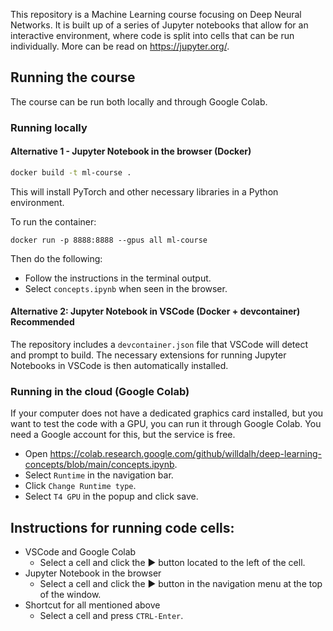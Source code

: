 This repository is a Machine Learning course focusing on Deep Neural Networks. It is built up of a series of Jupyter notebooks that allow for an interactive environment, where code is split into cells that can be run individually. More can be read on https://jupyter.org/. 

## Running the course
The course can be run both locally and through Google Colab.

### Running locally

#### Alternative 1 - Jupyter Notebook in the browser (Docker)

```bash
docker build -t ml-course .
```
This will install PyTorch and other necessary libraries in a Python environment.

To run the container:
```
docker run -p 8888:8888 --gpus all ml-course
```
Then do the following:
- Follow the instructions in the terminal output.
- Select `concepts.ipynb` when seen in the browser.

#### Alternative 2: Jupyter Notebook in VSCode (Docker + devcontainer) **Recommended**

The repository includes a `devcontainer.json` file that VSCode will detect and prompt to build. The necessary extensions for running Jupyter Notebooks in VSCode is then automatically installed. 

### Running in the cloud (Google Colab)
If your computer does not have a dedicated graphics card installed, but you want to test the code with a GPU, you can run it through Google Colab. You need a Google account for this, but the service is free. 

- Open https://colab.research.google.com/github/willdalh/deep-learning-concepts/blob/main/concepts.ipynb.
- Select `Runtime` in the navigation bar.
- Click `Change Runtime type`.
- Select `T4 GPU` in the popup and click save.


## Instructions for running code cells:
- VSCode and Google Colab
    - Select a cell and click the ▶️ button located to the left of the cell.
- Jupyter Notebook in the browser
    - Select a cell and click the ▶️ button in the navigation menu at the top of the window.
- Shortcut for all mentioned above
    - Select a cell and press `CTRL-Enter`.
